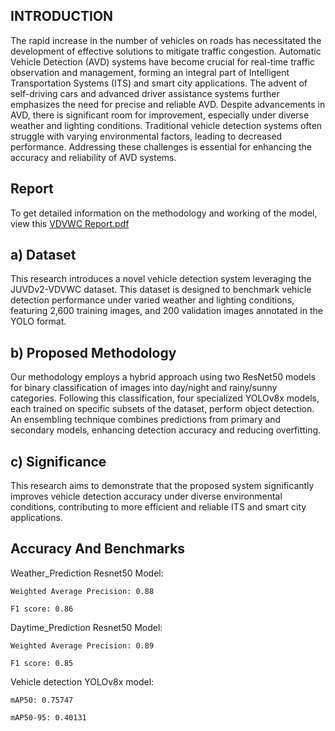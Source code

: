 ## INTRODUCTION
The rapid increase in the number of vehicles on roads has necessitated the development of effective solutions to mitigate traffic congestion. Automatic Vehicle Detection (AVD) systems have become crucial for real-time traffic observation and management, forming an integral part of Intelligent Transportation Systems (ITS) and smart city applications. The advent of self-driving cars and advanced driver assistance systems further emphasizes the need for precise and reliable AVD.
Despite advancements in AVD, there is significant room for improvement, especially under diverse weather and lighting conditions. Traditional vehicle detection systems often struggle with varying environmental factors, leading to decreased performance. Addressing these challenges is essential for enhancing the accuracy and reliability of AVD systems.
## Report
To get detailed information on the methodology and working of the model, view this [VDVWC Report.pdf](https://github.com/user-attachments/files/16440641/VDVWC.Report.pdf)
## a) Dataset
This research introduces a novel vehicle detection system leveraging the JUVDv2-VDVWC dataset. This dataset is designed to benchmark vehicle detection performance under varied weather and lighting conditions, featuring 2,600 training images, and 200 validation images annotated in the YOLO format.

## b) Proposed Methodology
Our methodology employs a hybrid approach using two ResNet50 models for binary classification of images into day/night and rainy/sunny categories. Following this classification, four specialized YOLOv8x models, each trained on specific subsets of the dataset, perform object detection. An ensembling technique combines predictions from primary and secondary models, enhancing detection accuracy and reducing overfitting.

## c) Significance
This research aims to demonstrate that the proposed system significantly improves vehicle detection accuracy under diverse environmental conditions, contributing to more efficient and reliable ITS and smart city applications.

## Accuracy And Benchmarks

Weather_Prediction Resnet50 Model:

	Weighted Average Precision: 0.88
  
  	F1 score: 0.86

Daytime_Prediction Resnet50 Model:

  	Weighted Average Precision: 0.89
  
  	F1 score: 0.85

Vehicle detection YOLOv8x model:

  	mAP50: 0.75747
  
  	mAP50-95: 0.40131
